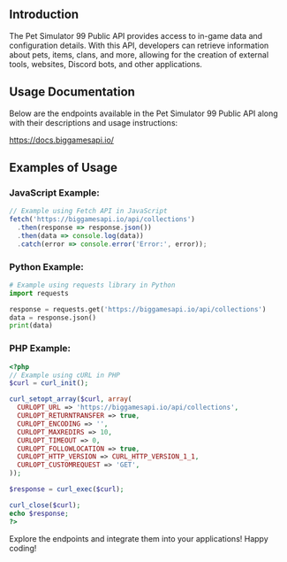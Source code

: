 ## Introduction

The Pet Simulator 99 Public API provides access to in-game data and configuration details. With this API, developers can retrieve information about pets, items, clans, and more, allowing for the creation of external tools, websites, Discord bots, and other applications.

## Usage Documentation

Below are the endpoints available in the Pet Simulator 99 Public API along with their descriptions and usage instructions:

https://docs.biggamesapi.io/

## Examples of Usage

### JavaScript Example:
```javascript
// Example using Fetch API in JavaScript
fetch('https://biggamesapi.io/api/collections')
  .then(response => response.json())
  .then(data => console.log(data))
  .catch(error => console.error('Error:', error));
```

### Python Example:
```python
# Example using requests library in Python
import requests

response = requests.get('https://biggamesapi.io/api/collections')
data = response.json()
print(data)
```

### PHP Example:
```php
<?php
// Example using cURL in PHP
$curl = curl_init();

curl_setopt_array($curl, array(
  CURLOPT_URL => 'https://biggamesapi.io/api/collections',
  CURLOPT_RETURNTRANSFER => true,
  CURLOPT_ENCODING => '',
  CURLOPT_MAXREDIRS => 10,
  CURLOPT_TIMEOUT => 0,
  CURLOPT_FOLLOWLOCATION => true,
  CURLOPT_HTTP_VERSION => CURL_HTTP_VERSION_1_1,
  CURLOPT_CUSTOMREQUEST => 'GET',
));

$response = curl_exec($curl);

curl_close($curl);
echo $response;
?>
```

Explore the endpoints and integrate them into your applications! Happy coding!
